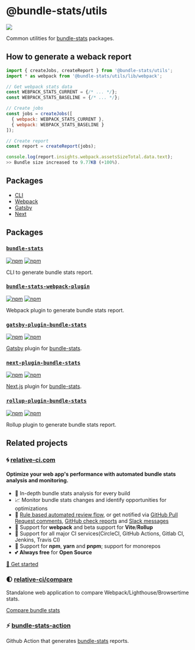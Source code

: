 # @bundle-stats/utils

[![](https://img.shields.io/npm/v/@bundle-stats/utils)](https://www.npmjs.com/package/@bundle-stats/utils)

Common utilities for [bundle-stats](https://github.com/relative-ci/bundle-stats) packages.

## How to generate a weback report

```js
import { createJobs, createReport } from '@bundle-stats/utils';
import * as webpack from '@bundle-stats/utils/lib/webpack';

// Get webpack stats data
const WEBPACK_STATS_CURRENT = {/* ... */};
const WEBPACK_STATS_BASELINE = {/* ... */};

// Create jobs
const jobs = createJobs([
  { webpack: WEBPACK_STATS_CURRENT },
  { webpack: WEBPACK_STATS_BASELINE }
]);

// Create report
const report = createReport(jobs);

console.log(report.insights.webpack.assetsSizeTotal.data.text);
>> Bundle size increased to 9.77KB (+100%).
```

## Packages

- [CLI](https://github.com/relative-ci/bundle-stats/tree/master/packages/cli)
- [Webpack](https://github.com/relative-ci/bundle-stats/tree/master/packages/webpack-plugin)
- [Gatsby](https://github.com/relative-ci/bundle-stats/tree/master/packages/gatsby-plugin)
- [Next](https://github.com/relative-ci/bundle-stats/tree/master/packages/next-plugin)

## Packages

### [`bundle-stats`](https://github.com/relative-ci/bundle-stats/tree/master/packages/cli)

[![npm](https://img.shields.io/npm/v/bundle-stats)](https://www.npmjs.com/package/bundle-stats) [![npm](https://img.shields.io/npm/dm/bundle-stats)](https://www.npmjs.com/package/bundle-stats)

CLI to generate bundle stats report.

### [`bundle-stats-webpack-plugin`](https://github.com/relative-ci/bundle-stats/tree/master/packages/webpack-plugin)

[![npm](https://img.shields.io/npm/v/bundle-stats-webpack-plugin)](https://www.npmjs.com/package/bundle-stats-webpack-plugin) [![npm](https://img.shields.io/npm/dm/bundle-stats-webpack-plugin)](https://www.npmjs.com/package/bundle-stats-webpack-plugin)

Webpack plugin to generate bundle stats report.

### [`gatsby-plugin-bundle-stats`](https://github.com/relative-ci/bundle-stats/tree/master/packages/gatsby-plugin)

[![npm](https://img.shields.io/npm/v/gatsby-plugin-bundle-stats)](https://www.npmjs.com/package/gatsby-plugin-bundle-stats) [![npm](https://img.shields.io/npm/dm/gatsby-plugin-bundle-stats)](https://www.npmjs.com/package/gatsby-plugin-bundle-stats)

[Gatsby](https://www.gatsbyjs.org) plugin for [bundle-stats](https://github.com/relative-ci/bundle-stats/tree/master/packages/webpack-plugin).

### [`next-plugin-bundle-stats`](https://github.com/relative-ci/bundle-stats/tree/master/packages/next-plugin)

[![npm](https://img.shields.io/npm/v/next-plugin-bundle-stats)](https://www.npmjs.com/package/next-plugin-bundle-stats) [![npm](https://img.shields.io/npm/dm/next-plugin-bundle-stats)](https://www.npmjs.com/package/next-plugin-bundle-stats)

[Next.js](https://nextjs.org) plugin for [bundle-stats](https://github.com/relative-ci/bundle-stats/tree/master/packages/webpack-plugin).

### [`rollup-plugin-bundle-stats`](https://github.com/relative-ci/bundle-stats/tree/master/packages/rollup-plugin)

[![npm](https://img.shields.io/npm/v/rollup-plugin-bundle-stats)](https://www.npmjs.com/package/rollup-plugin-bundle-stats) [![npm](https://img.shields.io/npm/dm/rollup-plugin-bundle-stats)](https://www.npmjs.com/package/rollup-plugin-bundle-stats)

Rollup plugin to generate bundle stats report.

## Related projects

### :cyclone: [relative-ci.com](https://relative-ci.com?utm_medium=bundle-stats-utils)

#### Optimize your web app's performance with automated bundle stats analysis and monitoring.

- :crystal_ball: In-depth bundle stats analysis for every build
- :chart_with_upwards_trend: Monitor bundle stats changes and identify opportunities for optimizations
- :bell: [Rule based automated review flow](https://relative-ci.com/documentation/setup/configure/integrations/github-commit-status-review?utm_medium=bundle-stats-utils), or get notified via [GitHub Pull Request comments](https://relative-ci.com/documentation/setup/configure/integrations/github-pull-request-comment?utm_medium=bundle-stats-utils), [GitHub check reports](https://relative-ci.com/documentation/setup/configure/integrations/github-check-report?utm_medium=bundle-stats-utils) and [Slack messages](https://relative-ci.com/documentation/setup/configure/integrations/slack-notification?utm_medium=bundle-stats-utils)
- :wrench: Support for **webpack** and beta support for **Vite**/**Rollup**
- :hammer: Support for all major CI services(CircleCI, GitHub Actions, Gitlab CI, Jenkins, Travis CI)
- :nut_and_bolt: Support for **npm**, **yarn** and **pnpm**; support for monorepos
- :two_hearts: **Always free** for **Open Source**

[:rocket: Get started](https://relative-ci.com?utm_medium=bundle-stats-utils)

### :first_quarter_moon: [relative-ci/compare](https://compare.relative-ci.com)

Standalone web application to compare Webpack/Lighthouse/Browsertime stats.

[Compare bundle stats](https://compare.relative-ci.com)

### :zap: [bundle-stats-action](https://github.com/vio/bundle-stats-action)

Github Action that generates [bundle-stats](https://github.com/relative-ci/bundle-stats) reports.
